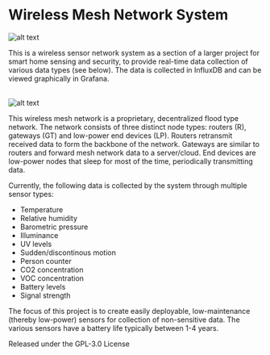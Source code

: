 # Wireless Mesh Network System


![alt text](https://github.com/edward62740/Wireless-Mesh-Network-System/blob/master/Documentation/mesh.png "Mesh Devices")

This is a wireless sensor network system as a section of a larger project for smart home sensing and security, to provide real-time data collection of various data types (see below).
The data is collected in InfluxDB and can be viewed graphically in Grafana.

\
![alt text](https://github.com/edward62740/Wireless-Mesh-Network-System/blob/master/Documentation/network.png "Mesh Devices")

This wireless mesh network is a proprietary, decentralized flood type network. The network consists of three distinct node types: routers (R), gateways (GT) and low-power end devices (LP).
Routers retransmit received data to form the backbone of the network.
Gateways are similar to routers and forward mesh network data to a server/cloud.
End devices are low-power nodes that sleep for most of the time, periodically transmitting data.

Currently, the following data is collected by the system through multiple sensor types:
* Temperature
* Relative humidity
* Barometric pressure
* Illuminance
* UV levels
* Sudden/discontinous motion
* Person counter
* CO2 concentration
* VOC concentration
* Battery levels
* Signal strength

The focus of this project is to create easily deployable, low-maintenance (thereby low-power) sensors for collection of non-sensitive data. The various sensors have a battery life typically between 1-4 years.


Released under the GPL-3.0 License
